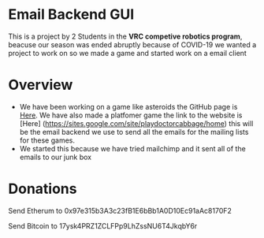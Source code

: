 # Email Backend GUI

This is a project by 2 Students in the **VRC competive robotics program**, beacuse our season was ended abruptly because of COVID-19 we wanted a project to work on so we made a game and started work on a email client

# Overview

* We have been working on a game like asteroids the GitHub page is [Here](https://github.com/The-Bit-One/Asteroid_Dodge). We have also made a platfomer game the link to the website is [Here] (https://sites.google.com/site/playdoctorcabbage/home) this will be the email backend we use to send all the emails for the mailing lists for these games.
* We started this because we have tried mailchimp and it sent all of the emails to our junk box

# Donations

Send Etherum to 0x97e315b3A3c23fB1E6bBb1A0D10Ec91aAc8170F2

Send Bitcoin to 17ysk4PRZ1ZCLFPp9LhZssNU6T4JkqbY6r
